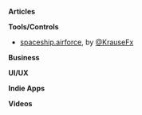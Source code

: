 **Articles**

**Tools/Controls**

* [spaceship.airforce](https://spaceship.airforce), by [@KrauseFx](https://twitter.com/KrauseFx)

**Business**


**UI/UX**


**Indie Apps**


**Videos**

